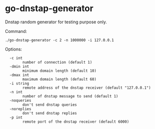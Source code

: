 # go-dnstap-generator

Dnstap random generator for testing purpose only.

Command:

```
./go-dnstap-generator -c 2 -n 1000000 -i 127.0.0.1
```

Options:

```
  -c int
        number of connection (default 1)
  -dmin int
        minimum domain length (default 10)
  -dmax int
        maximum domain length (default 60)
  -i string
        remote address of the dnstap receiver (default "127.0.0.1")
  -n int
        number of dnstap message to send (default 1)
  -noqueries
        don't send dnstap queries
  -noreplies
        don't send dnstap replies
  -p int
        remote port of the dnstap receiver (default 6000)
```
